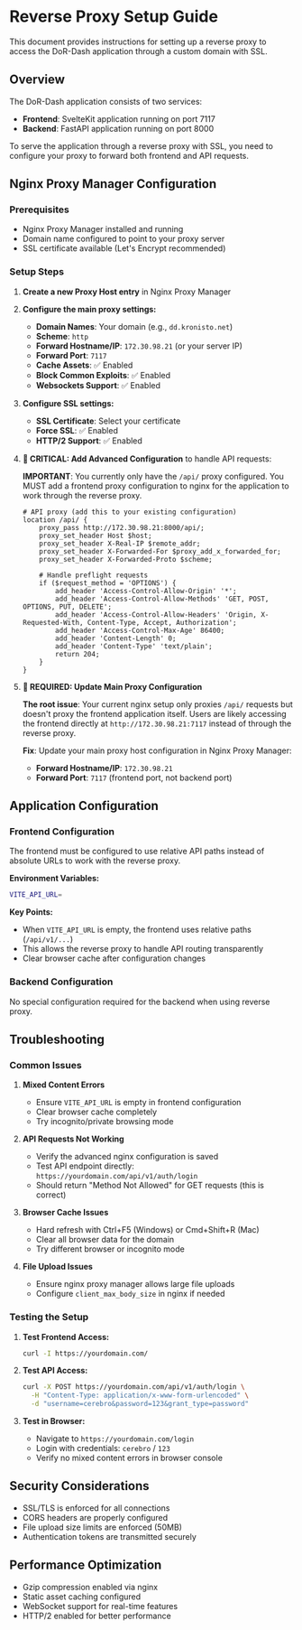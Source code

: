 # Reverse Proxy Setup Guide

This document provides instructions for setting up a reverse proxy to access the DoR-Dash application through a custom domain with SSL.

## Overview

The DoR-Dash application consists of two services:
- **Frontend**: SvelteKit application running on port 7117
- **Backend**: FastAPI application running on port 8000

To serve the application through a reverse proxy with SSL, you need to configure your proxy to forward both frontend and API requests.

## Nginx Proxy Manager Configuration

### Prerequisites
- Nginx Proxy Manager installed and running
- Domain name configured to point to your proxy server
- SSL certificate available (Let's Encrypt recommended)

### Setup Steps

1. **Create a new Proxy Host entry** in Nginx Proxy Manager

2. **Configure the main proxy settings:**
   - **Domain Names**: Your domain (e.g., `dd.kronisto.net`)
   - **Scheme**: `http`
   - **Forward Hostname/IP**: `172.30.98.21` (or your server IP)
   - **Forward Port**: `7117`
   - **Cache Assets**: ✅ Enabled
   - **Block Common Exploits**: ✅ Enabled
   - **Websockets Support**: ✅ Enabled

3. **Configure SSL settings:**
   - **SSL Certificate**: Select your certificate
   - **Force SSL**: ✅ Enabled
   - **HTTP/2 Support**: ✅ Enabled

4. **🚨 CRITICAL: Add Advanced Configuration** to handle API requests:
   
   **IMPORTANT**: You currently only have the `/api/` proxy configured. You MUST add a frontend proxy configuration to nginx for the application to work through the reverse proxy.
   
   ```nginx
   # API proxy (add this to your existing configuration)
   location /api/ {
       proxy_pass http://172.30.98.21:8000/api/;
       proxy_set_header Host $host;
       proxy_set_header X-Real-IP $remote_addr;
       proxy_set_header X-Forwarded-For $proxy_add_x_forwarded_for;
       proxy_set_header X-Forwarded-Proto $scheme;
       
       # Handle preflight requests
       if ($request_method = 'OPTIONS') {
           add_header 'Access-Control-Allow-Origin' '*';
           add_header 'Access-Control-Allow-Methods' 'GET, POST, OPTIONS, PUT, DELETE';
           add_header 'Access-Control-Allow-Headers' 'Origin, X-Requested-With, Content-Type, Accept, Authorization';
           add_header 'Access-Control-Max-Age' 86400;
           add_header 'Content-Length' 0;
           add_header 'Content-Type' 'text/plain';
           return 204;
       }
   }
   ```

5. **🚨 REQUIRED: Update Main Proxy Configuration**
   
   **The root issue**: Your current nginx setup only proxies `/api/` requests but doesn't proxy the frontend application itself. Users are likely accessing the frontend directly at `http://172.30.98.21:7117` instead of through the reverse proxy.
   
   **Fix**: Update your main proxy host configuration in Nginx Proxy Manager:
   - **Forward Hostname/IP**: `172.30.98.21` 
   - **Forward Port**: `7117` (frontend port, not backend port)

## Application Configuration

### Frontend Configuration
The frontend must be configured to use relative API paths instead of absolute URLs to work with the reverse proxy.

**Environment Variables:**
```bash
VITE_API_URL=
```

**Key Points:**
- When `VITE_API_URL` is empty, the frontend uses relative paths (`/api/v1/...`)
- This allows the reverse proxy to handle API routing transparently
- Clear browser cache after configuration changes

### Backend Configuration
No special configuration required for the backend when using reverse proxy.

## Troubleshooting

### Common Issues

1. **Mixed Content Errors**
   - Ensure `VITE_API_URL` is empty in frontend configuration
   - Clear browser cache completely
   - Try incognito/private browsing mode

2. **API Requests Not Working**
   - Verify the advanced nginx configuration is saved
   - Test API endpoint directly: `https://yourdomain.com/api/v1/auth/login`
   - Should return "Method Not Allowed" for GET requests (this is correct)

3. **Browser Cache Issues**
   - Hard refresh with Ctrl+F5 (Windows) or Cmd+Shift+R (Mac)
   - Clear all browser data for the domain
   - Try different browser or incognito mode

4. **File Upload Issues**
   - Ensure nginx proxy manager allows large file uploads
   - Configure `client_max_body_size` in nginx if needed

### Testing the Setup

1. **Test Frontend Access:**
   ```bash
   curl -I https://yourdomain.com/
   ```

2. **Test API Access:**
   ```bash
   curl -X POST https://yourdomain.com/api/v1/auth/login \
     -H "Content-Type: application/x-www-form-urlencoded" \
     -d "username=cerebro&password=123&grant_type=password"
   ```

3. **Test in Browser:**
   - Navigate to `https://yourdomain.com/login`
   - Login with credentials: `cerebro` / `123`
   - Verify no mixed content errors in browser console

## Security Considerations

- SSL/TLS is enforced for all connections
- CORS headers are properly configured
- File upload size limits are enforced (50MB)
- Authentication tokens are transmitted securely

## Performance Optimization

- Gzip compression enabled via nginx
- Static asset caching configured
- WebSocket support for real-time features
- HTTP/2 enabled for better performance